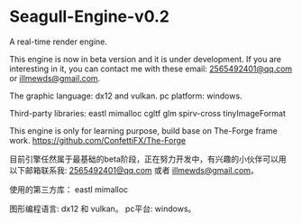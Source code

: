 # Seagull-Engine-v0.2

A real-time render engine.

This engine is now in beta version and it is under development. If you are interesting in it, you can contact me with these email: 2565492401@qq.com or illmewds@gmail.com.

The graphic language: dx12 and vulkan. pc platform: windows.

Third-party libraries:
	eastl
	mimalloc
	cgltf
	glm
	spirv-cross
	tinyImageFormat
	

This engine is only for learning purpose, build base on 
The-Forge frame work.
https://github.com/ConfettiFX/The-Forge

目前引擎任然属于最基础的beta阶段，正在努力开发中，有兴趣的小伙伴可以用以下邮箱联系我: 2565492401@qq.com 或者 illmewds@gmail.com。

使用的第三方库：
eastl
mimalloc

图形编程语言: dx12 和 vulkan。 pc平台: windows。
